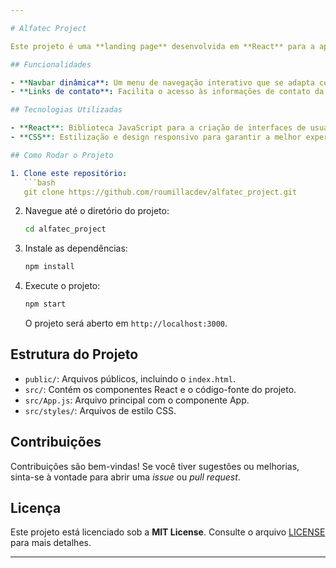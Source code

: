 ```yaml
---

# Alfatec Project

Este projeto é uma **landing page** desenvolvida em **React** para a apresentação da empresa **Alfatec Brasil Elevadores**. A página foi criada com o objetivo de fornecer uma interface simples e eficaz para destacar os serviços da empresa e facilitar a interação com os usuários.

## Funcionalidades

- **Navbar dinâmica**: Um menu de navegação interativo que se adapta conforme a necessidade do usuário.
- **Links de contato**: Facilita o acesso às informações de contato da empresa, permitindo aos usuários entrarem em contato de forma rápida e prática.

## Tecnologias Utilizadas

- **React**: Biblioteca JavaScript para a criação de interfaces de usuário dinâmicas.
- **CSS**: Estilização e design responsivo para garantir a melhor experiência possível em dispositivos móveis e desktop.

## Como Rodar o Projeto

1. Clone este repositório:
   ```bash
   git clone https://github.com/roumillacdev/alfatec_project.git
   ```

2. Navegue até o diretório do projeto:
   ```bash
   cd alfatec_project
   ```

3. Instale as dependências:
   ```bash
   npm install
   ```

4. Execute o projeto:
   ```bash
   npm start
   ```
   O projeto será aberto em `http://localhost:3000`.

## Estrutura do Projeto

- `public/`: Arquivos públicos, incluindo o `index.html`.
- `src/`: Contém os componentes React e o código-fonte do projeto.
- `src/App.js`: Arquivo principal com o componente App.
- `src/styles/`: Arquivos de estilo CSS.

## Contribuições

Contribuições são bem-vindas! Se você tiver sugestões ou melhorias, sinta-se à vontade para abrir uma *issue* ou *pull request*.

## Licença

Este projeto está licenciado sob a **MIT License**. Consulte o arquivo [LICENSE](LICENSE) para mais detalhes.

---
```

